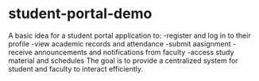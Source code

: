 # student-portal-demo
A basic idea for a student portal application to:
-register and log in to their profile
-view academic records and attendance
-submit aasignment
-receive announcements and notifications from faculty
-access study material and schedules
The goal is to provide a centralized system for student and faculty to interact efficiently.
